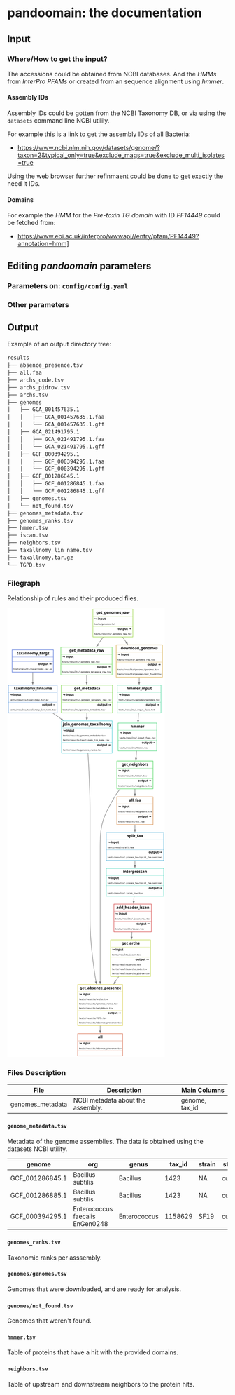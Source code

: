 # pandoomain: the documentation

## Input

### Where/How to get the input?

The accessions could be obtained from NCBI databases.
And the _HMMs_ from _InterPro_ _PFAMs_ or created from an
sequence alignment using _hmmer_.

#### Assembly IDs

Assembly IDs could be gotten from the NCBI Taxonomy DB,
or via using the `datasets` command line NCBI utilily.

For example this is a link to get the assembly IDs of all Bacteria:

+ https://www.ncbi.nlm.nih.gov/datasets/genome/?taxon=2&typical_only=true&exclude_mags=true&exclude_multi_isolates=true

Using the web browser further refinmaent could be done to get exactly the need it IDs.

#### Domains

For example the _HMM_ for the _Pre-toxin TG domain_ with ID _PF14449_ could
be fetched from:

+ https://www.ebi.ac.uk/interpro/wwwapi//entry/pfam/PF14449?annotation=hmm]


## Editing _pandoomain_ parameters

### Parameters on: `config/config.yaml`



### Other parameters


## Output

Example of an output directory tree:

``` txt
results
├── absence_presence.tsv
├── all.faa
├── archs_code.tsv
├── archs_pidrow.tsv
├── archs.tsv
├── genomes
│   ├── GCA_001457635.1
│   │   ├── GCA_001457635.1.faa
│   │   └── GCA_001457635.1.gff
│   ├── GCA_021491795.1
│   │   ├── GCA_021491795.1.faa
│   │   └── GCA_021491795.1.gff
│   ├── GCF_000394295.1
│   │   ├── GCF_000394295.1.faa
│   │   └── GCF_000394295.1.gff
│   ├── GCF_001286845.1
│   │   ├── GCF_001286845.1.faa
│   │   └── GCF_001286845.1.gff
│   ├── genomes.tsv
│   └── not_found.tsv
├── genomes_metadata.tsv
├── genomes_ranks.tsv
├── hmmer.tsv
├── iscan.tsv
├── neighbors.tsv
├── taxallnomy_lin_name.tsv
├── taxallnomy.tar.gz
└── TGPD.tsv
```

### Filegraph

Relationship of rules and their produced files.

![filegraph](../pics/filegraph.svg)

### Files Description

| File | Description | Main Columns |
| ----- | ----------- | ----------- | 
|  genomes_metadata  | NCBI metadata about the assembly. | genome, tax_id |

#### `genome_metadata.tsv`

Metadata of the genome assemblies.
The data is obtained using the datasets NCBI utility.

| genome | org | genus | tax_id | strain | status | level | date | owner | proj | completeness | contamination | cds | method | gc |
| --- | --- | --- | --- | --- | --- | --- | --- | --- | --- | --- | --- | --- | --- | --- |
| GCF_001286845.1 | Bacillus subtilis | Bacillus | 1423 | NA | current | Contig | 2015-08-31 | EBI | PRJEB9876 | 98.13 | 2.54 | 4061 | NA | 43.5 |
| GCF_001286885.1 | Bacillus subtilis | Bacillus | 1423 | NA | current | Contig | 2015-08-31 | EBI | PRJEB9876 | 97.91 | 2.54 | 3945 | NA | 44 |
| GCF_000394295.1 | Enterococcus faecalis EnGen0248 | Enterococcus | 1158629 | SF19 | current | Scaffold | 2013-05-15 | Broad Institute | PRJNA88885 | 99.5 | 0.05 | 3007 | allpaths v. R41985 | 37 |



#### `genomes_ranks.tsv`

Taxonomic ranks per asssembly.

#### `genomes/genomes.tsv`

Genomes that were downloaded,
and are ready for analysis.

#### `genomes/not_found.tsv`

Genomes that weren't found.

#### `hmmer.tsv`

Table of proteins that
have a hit with the provided domains.

#### `neighbors.tsv`

Table of upstream and downstream
neighbors to the protein hits.
